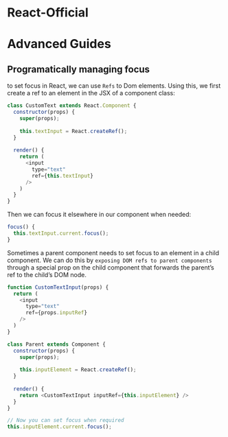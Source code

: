 # React-Official

# Advanced Guides

## Programatically managing focus

to set focus in React, we can use `Refs` to Dom elements.
Using this, we first create a ref to an element in the JSX of a component class:

```js
class CustomText extends React.Component {
  constructor(props) {
    super(props);
    
    this.textInput = React.createRef();
  }
  
  render() {
    return (
      <input
        type="text"
        ref={this.textInput}
      />
    )
  }
}
```

Then we can focus it elsewhere in our component when needed:

```js
focus() {
  this.textInput.current.focus();
}
```

Sometimes a parent component needs to set focus to an element in a child component. We can do this by `exposing DOM refs to parent components` through a special prop on the child component that forwards the parent’s ref to the child’s DOM node.

```js
function CustomTextInput(props) {
  return (
    <input 
      type="text"
      ref={props.inputRef}
    />
  )
}

class Parent extends Component {
  constructor(props) {
    super(props);
    
    this.inputElement = React.createRef();
  }
  
  render() {
    return <CustomTextInput inputRef={this.inputElement} />
  }
}

// Now you can set focus when required
this.inputElement.current.focus();
```
